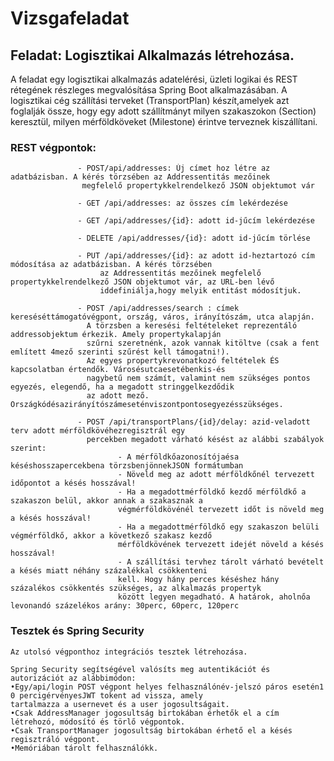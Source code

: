 # Vizsgafeladat

## Feladat: Logisztikai Alkalmazás létrehozása.
A feladat egy logisztikai alkalmazás adatelérési, üzleti logikai és REST rétegének részleges megvalósítása Spring Boot
alkalmazásában. A logisztikai cég szállítási terveket (TransportPlan) készít,amelyek azt foglalják össze, hogy egy adott
szállítmányt milyen szakaszokon (Section) keresztül, milyen mérföldköveket (Milestone) érintve terveznek kiszállítani.

### REST végpontok:
                   - POST/api/addresses: Új címet hoz létre az adatbázisban. A kérés törzsében az Addressentitás mezőinek
                    megfelelő propertykkelrendelkező JSON objektumot vár

                   - GET /api/addresses: az összes cím lekérdezése

                   - GET /api/addresses/{id}: adott id-jűcím lekérdezése

                   - DELETE /api/addresses/{id}: adott id-jűcím törlése

                   - PUT /api/addresses/{id}: az adott id-heztartozó cím módosítása az adatbázisban. A kérés törzsében
                        az Addressentitás mezőinek megfelelő propertykkelrendelkező JSON objektumot vár, az URL-ben lévő
                        iddefiniálja,hogy melyik entitást módosítjuk.

                   - POST /api/addresses/search : címek kereséséttámogatóvégpont, ország, város, irányítószám, utca alapján.
                     A törzsben a keresési feltételeket reprezentáló addressobjektum érkezik. Amely propertykalapján
                     szűrni szeretnénk, azok vannak kitöltve (csak a fent említett 4mező szerinti szűrést kell támogatni!).
                     Az egyes propertykrevonatkozó feltételek ÉS kapcsolatban értendők. Városésutcaesetébenkis-és
                     nagybetű nem számít, valamint nem szükséges pontos egyezés, elegendő, ha a megadott stringgelkezdődik
                     az adott mező. Országkódésazirányítószámeseténviszontpontosegyezésszükséges.

                   - POST /api/transportPlans/{id}/delay: azid-veladott terv adott mérföldkövéhezregisztrál egy
                     percekben megadott várható késést az alábbi szabályok szerint:
                            - A mérföldkőazonosítójaésa késéshosszapercekbena törzsbenjönnekJSON formátumban
                            - Növeld meg az adott mérföldkőnél tervezett időpontot a késés hosszával!
                            - Ha a megadottmérföldkő kezdő mérföldkő a szakaszon belül, akkor annak a szakasznak a
                            végmérföldkövénél tervezett időt is növeld meg a késés hosszával!
                            - Ha a megadottmérföldkő egy szakaszon belüli végmérföldkő, akkor a következő szakasz kezdő
                            mérföldkövének tervezett idejét növeld a késés hosszával!
                            - A szállítási tervhez tárolt várható bevételt a késés miatt néhány százalékkal csökkenteni
                            kell. Hogy hány perces késéshez hány százalékos csökkentés szükséges, az alkalmazás propertyk
                            között legyen megadható. A határok, aholnőa levonandó százelékos arány: 30perc, 60perc, 120perc

### Tesztek és Spring Security
    Az utolsó végponthoz integrációs tesztek létrehozása.

    Spring Security segítségével valósíts meg autentikációt és autorizációt az alábbimódon:
    •Egy/api/login POST végpont helyes felhasználónév-jelszó páros esetén1 0 percigérvényesJWT tokent ad vissza, amely
    tartalmazza a usernevet és a user jogosultságait.
    •Csak AddressManager jogosultság birtokában érhetők el a cím létrehozó, módosító és törlő végpontok.
    •Csak TransportManager jogosultság birtokában érhető el a késés regisztráló végpont.
    •Memóriában tárolt felhasználókk.